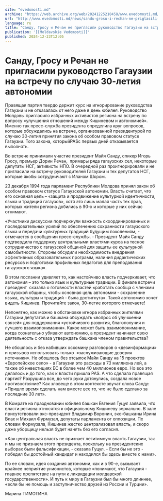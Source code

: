 ```yaml
---
site: "evedomosti.md"
archive: "https://web.archive.org/web/20241225210458/www.evedomosti.md/news/sandu-grosu-i-rechan-ne-priglasili-rukovodstvo-gagauzii-na-v"
url: "http://www.evedomosti.md/news/sandu-grosu-i-rechan-ne-priglasili-rukovodstvo-gagauzii-na-v"
language: ru
title: "Санду, Гросу и Речан не пригласили руководство Гагаузии на встречу по случаю 30-летия автономии"
publication: '[[Moldavskie Vedomosti]]'
published: 2024-12-23T12:05
---
```


# Санду, Гросу и Речан не пригласили руководство Гагаузии на встречу по случаю 30-летия автономии

Правящая партия твердо держит курс на игнорирование руководства Гагаузии и не отказалась от него даже в день юбилея. Руководство Молдовы пригласило избранных активистов региона на встречу по вопросу «улучшения отношений между Кишиневом и автономией». Именно так пресс-служба президента определила круг вопросов, которые обсуждались на встрече, организованной президентурой по случаю 30-летия принятия закона об особом правовом статусе Гагаузии. Того закона, которыйPASс первых дней отказывается выполнять.

Во встрече принимали участие президент Майя Санду, спикер Игорь Гросу, премьер Дорин Речан,  примары ряда гагаузских сел, некоторые депутаты НСГ, активисты НПО. В очередной раз проигнорировали и не пригласили на встречу руководителей Гагаузии и тех депутатов НСГ, которые якобы сотрудничают с Иланом Шором.

23 декабря 1994 года парламент Республики Молдова принял закон об особом правовом статусе Гагаузской автономии. Власть считает, что его основная цель – «защита и продвижение культурной идентичности, языка и традиций гагаузов», хотя это лишь малая часть тех прав, которых жители региона добились в 90-х и которые у них сейчас отнимают.

«Участники дискуссии подчеркнули важность скоординированных и последовательных усилий по обеспечению сохранности гагаузского языка и передачи культурных традиций будущим поколениям, - отмечается в сообщении пресс-службы. - Президент Майя Санду подтвердила поддержку центральными властями курса на тесное сотрудничество с гагаузской общиной для защиты ее культурной самобытности. Стороны обсудили необходимость внедрения эффективных образовательных программ, наличия дидактических ресурсов и подготовки профильных педагогов для преподавания гагаузского языка».

В этом послании удивляет то, как настойчиво власть подчеркивает, что автономия – это только язык и культурные традиции. В финале встречи президент  сказала о готовности властей «работать сообща с членами гагаузской общины, чтобы основная цель автономии - сохранение языка, культуры и традиций - была достигнута». Такой автономию хочет видеть Кишинев. Прочитайте закон, 30-летие которого отмечаете!

Непонятно, как можно в обстановке игнора избранных жителями Гагаузии депутатов и башкана обсуждать «вопрос об улучшении связей» для поддержания «устойчивого развития, благополучия и лучшего взаимопонимания». Какое может быть взаимопонимание, когда сознательно убивают автономию, а президент начинает свою деятельность с отказа утверждать башкана членом правительства?

Не обошлось и без набивших оскомину разговоров о «дезинформации» и призывов использовать только  «заслуживающие доверия источники». Не обошлось без отсылок Майи Санду на 15 проектов «Европейское село» - в Гагаузии это расходы в 73 миллиона лей, а также об инвестициях ЕС в более чем 40 миллионов евро. Но все это делалось и до того, как к власти пришла PAS. А что сделала правящая партия? Разрушила все, до чего руки дотянулись, создала новое противостояние? Как зловеще в этом контексте звучат слова Санду: «Пришло время сделать нам вместе все то, что не было сделано за последние 30 лет».

В Комрате на праздновании юбилея башкан Евгения Гуцул заявила, что власти региона относятся к официальному Кишиневу зеркально. В зале присутствовали экс-президент Владимир Воронин, экс-башканы Ирина Влах и Михаил Фурмузал, депутаты парламента от оппозиции. По словам Формузала, Кишинев жестко централизовал власть, и скоро даже уборщицу нельзя будет нанять без его согласия.

«Как центральная власть не признает легитимную власть Гагаузии, так и мы не признаем этого президента, поскольку на президентских выборах были фальсификации, - сказала Гуцул. - Если бы не это - победил бы достойный кандидат и находился бы здесь вместе с нами».

По ее словам, идея создания автономии, как и в 90-е, вызывает крайнее неприятие унионистов, которые «понимают, что Гагаузия - главное препятствие на пути к ликвидации молдавской государственности». И путь к миру в Гагаузии был бы много длиннее, «если бы не помощь и заступничество друзей из России и Турции».

Марина ТИМОТИНА